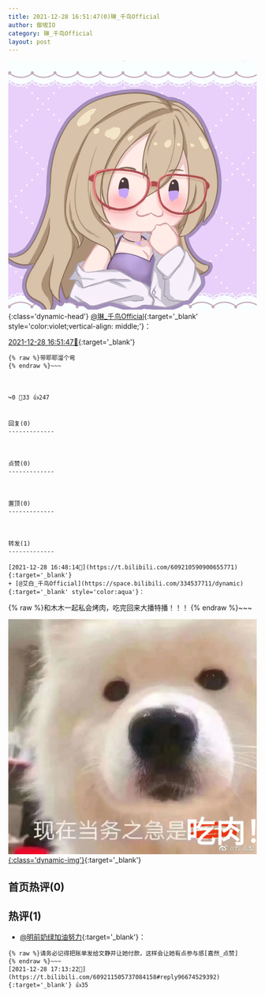 ```yaml
---
title: 2021-12-28 16:51:47(0)琳_千鸟Official
author: 御坂IO
category: 琳_千鸟Official
layout: post
---
```


![img](/images/c0a88f85ebd0d056f37b114e0748e69556c8b488.jpg){:class='dynamic-head'}
[@琳_千鸟Official](https://space.bilibili.com/1620923329/dynamic){:target='_blank' style='color:violet;vertical-align: middle;'}：

[2021-12-28 16:51:47🔗](https://t.bilibili.com/609211505737084158){:target='_blank'}

~~~
{% raw %}带耶耶溜个弯
{% endraw %}~~~



↪️0 💬33 👍247


回复(0)
-------------



点赞(0)
-------------



置顶(0)
-------------



转发(1)
-------------

[2021-12-28 16:48:14🔗](https://t.bilibili.com/609210590900655771){:target='_blank'}
+ [@艾白_千鸟Official](https://space.bilibili.com/334537711/dynamic){:target='_blank' style='color:aqua'}：
~~~
{% raw %}和木木一起私会烤肉，吃完回来大播特播！！！
{% endraw %}~~~


[![img](/images/530a561408960727d9a9ba790144871729cd4811.jpg){:class='dynamic-img'}](/images/530a561408960727d9a9ba790144871729cd4811.jpg){:target='_blank'}




首页热评(0)
-------------



热评(1)
-------------

+ [@明前奶绿加油努力](https://space.bilibili.com/14059388/dynamic){:target='_blank'}：
~~~
{% raw %}请务必记得把账单发给文静并让她付款，这样会让她有点参与感[嘉然_点赞]
{% endraw %}~~~
[2021-12-28 17:13:22🔗](https://t.bilibili.com/609211505737084158#reply96674529392){:target='_blank'} 👍35


